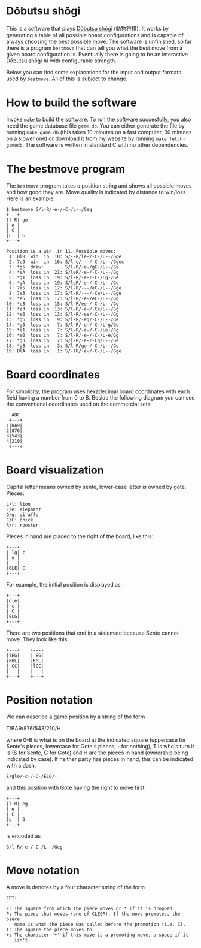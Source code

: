 Dōbutsu shōgi
=============

This is a software that plays [Dōbutsu shōgi]&#x20;(動物将棋).  It works
by generating a table of all possible board configurations and is
capable of always choosing the best possible move.  The software is
unfinished, so far there is a program `bestmove` that can tell you what
the best move from a given board configuration is.  Eventually there is
going to be an interactive Dōbutsu shōgi AI with configurable strength.

Below you can find some explanations for the input and output formats
used by `bestmove`. All of this is subject to change.

How to build the software
=========================

Invoke `make` to build the software.  To run the software succesfully,
you also need the game database file `game.db`.  You can either generate
the file by running `make game.db` (this takes 10&nbsp;minutes on a fast
computer, 30&nbsp;minutes on a slower one) or download it from my
website by running `make fetch-gamedb`.  The software is written in
standard C with no other dependencies.

The bestmove program
====================

The `bestmove` program takes a position string and shows all possible
moves and how good they are.  Move quality is indicated by distance to
win/loss.  Here is an example:

    $ bestmove G/l-R/-e-/-C-/L--/Geg
    +---+
    |l R| ge
    | e |
    | C |
    |L  | G
    +---+

    Position is a win  in 11. Possible moves:
     1: Bl8  win  in  10: S/--R/le-/-C-/L--/Gge
     2: 7e9  win  in  16: S/l-e/---/-C-/L--/Ggec
     3: *g5  draw:        S/l-R/-e-/gC-/L--/Ge
     4: *eA  loss in  21: S/leR/-e-/-C-/L--/Gg
     5: *g1  loss in  19: S/l-R/-e-/-C-/Lg-/Ge
     6: *gA  loss in  19: S/lgR/-e-/-C-/L--/Ge
     7: 7e5  loss in  17: S/l-R/---/eC-/L--/Gge
     8: 7e3  loss in  17: S/l-R/---/-Ce/L--/Gge
     9: *e5  loss in  17: S/l-R/-e-/eC-/L--/Gg
    10: *e8  loss in  15: S/l-R/ee-/-C-/L--/Gg
    11: *e3  loss in  13: S/l-R/-e-/-Ce/L--/Gg
    12: *e6  loss in  13: S/l-R/-ee/-C-/L--/Gg
    13: *g6  loss in   9: S/l-R/-eg/-C-/L--/Ge
    14: *g0  loss in   7: S/l-R/-e-/-C-/L-g/Ge
    15: *e1  loss in   7: S/l-R/-e-/-C-/Le-/Gg
    16: *e0  loss in   7: S/l-R/-e-/-C-/L-e/Gg
    17: *g3  loss in   7: S/l-R/-e-/-Cg/L--/Ge
    18: *g8  loss in   3: S/l-R/ge-/-C-/L--/Ge
    19: BlA  loss in   1: S/-lR/-e-/-C-/L--/Gge

Board coordinates
=================

For simplicity, the program uses hexadecimal board coordinates with each
field having a number from 0 to B.  Beside the following diagram you can
see the conventional coordinates used on the commercial sets.

      ABC
     +---+
    1|BA9|
    2|876|
    3|543|
    4|210|
     +---+

Board visualization
===================

Capital letter means owned by sente, lower-case letter is owned by gote.  Pieces:

    L/l: lion
    E/e: elephant
    G/g: giraffe
    C/C: chick
    R/r: rooster

Pieces in hand are placed to the right of the board, like this:

    +---+
    | lg| c
    | e |
    |   |
    |GLE| C
    +---+

For example, the initial position is displayed as

    +---+
    |gle| 
    | c |
    | C |
    |ELG| 
    +---+

There are two positions that end in a stalemate because Sente cannot
move.  They look like this:

    +---+    +---+
    |lEG|    | EG|
    |EGL|    |EGL|
    | CC|    |lCC|
    |   |    |   |
    +---+    +---+

Position notation
=================

We can describe a game position by a string of the form

   T/BA9/876/543/210/H

where 0–B is what is on the board at the indicated square (uppercase for
Sente's pieces, lowercase for Gote's pieces, - for nothing), T is who's
turn it is (S for Sente, G for Gote) and H are the pieces in hand
(ownership being indicated by case).  If neither party has pieces in
hand, this can be indicated with a dash.

    S/gle/-c-/-C-/ELG/-

and this position with Gote having the right to move first:

    +---+
    |l R| eg
    | e |
    | C |
    |L  | G
    +---+

is encoded as

    G/l-R/-e-/-C-/L--/Geg

Move notation
=============

A move is denotes by a four character string of the form

    FPT+

    F: The square from which the piece moves or * if it is dropped.
    P: The piece that moves (one of CLEGR). If the move promotes, the piece
       name is what the piece was called before the promotion (i.e. C).
    T: The square the piece moves to.
    +: The character '+' if this move is a promoting move, a space if it
       isn't.

[Dōbutsu shōgi]: https://en.wikipedia.org/wiki/D%C5%8Dbutsu_sh%C5%8Dgi
